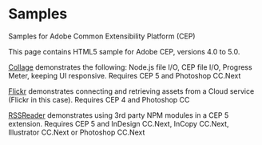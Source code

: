 Samples
=======

Samples for Adobe Common Extensibility Platform (CEP)

This page contains HTML5 sample for Adobe CEP, versions 4.0 to 5.0. 

[Collage](https://github.com/Adobe-CEP/Samples/tree/master/Collage) demonstrates the following: Node.js file I/O, CEP file I/O, Progress Meter, keeping UI responsive. Requires CEP 5 and Photoshop CC.Next

[Flickr](https://github.com/Adobe-CEP/Samples/tree/master/Flickr) demonstrates connecting and retrieving assets from a Cloud service (Flickr in this case). Requires CEP 4 and Photoshop CC


[RSSReader](https://github.com/Adobe-CEP/Samples/tree/master/RSSReader) demonstrates using 3rd party NPM modules in a CEP 5 extension. Requires CEP 5 and InDesign CC.Next, InCopy CC.Next, Illustrator CC.Next or Photoshop CC.Next
